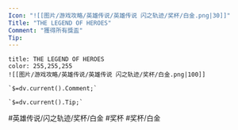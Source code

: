 ```yaml
---
Icon: "![[图片/游戏攻略/英雄传说/英雄传说 闪之轨迹/奖杯/白金.png|30]]"
Title: "THE LEGEND OF HEROES"
Comment: "獲得所有獎盃"
Tip: 
---
```

```ad-ed-sen-1-platinum
title: THE LEGEND OF HEROES
color: 255,255,255
![[图片/游戏攻略/英雄传说/英雄传说 闪之轨迹/奖杯/白金.png|100]]

`$=dv.current().Comment;`

`$=dv.current().Tip;`

```

#英雄传说/闪之轨迹/奖杯/白金 #奖杯 #奖杯/白金